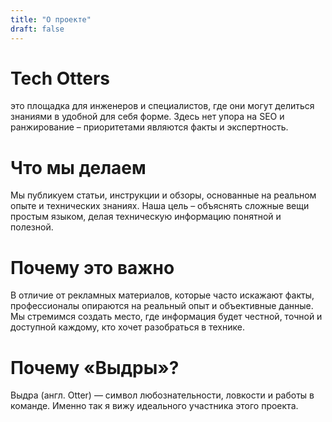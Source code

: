 ```yaml
---
title: "О проекте"
draft: false
---
```


# Tech Otters

это площадка для инженеров и специалистов, где они могут делиться знаниями в удобной для себя форме. Здесь нет упора на SEO и ранжирование – приоритетами являются факты и экспертность.

# Что мы делаем

Мы публикуем статьи, инструкции и обзоры, основанные на реальном опыте и технических знаниях. Наша цель – объяснять сложные вещи простым языком, делая техническую информацию понятной и полезной.

# Почему это важно

В отличие от рекламных материалов, которые часто искажают факты, профессионалы опираются на реальный опыт и объективные данные. Мы стремимся создать место, где информация будет честной, точной и доступной каждому, кто хочет разобраться в технике.

# Почему «Выдры»?
Выдра (англ. Otter) — символ любознательности, ловкости и работы в команде. Именно так я вижу идеального участника этого проекта.